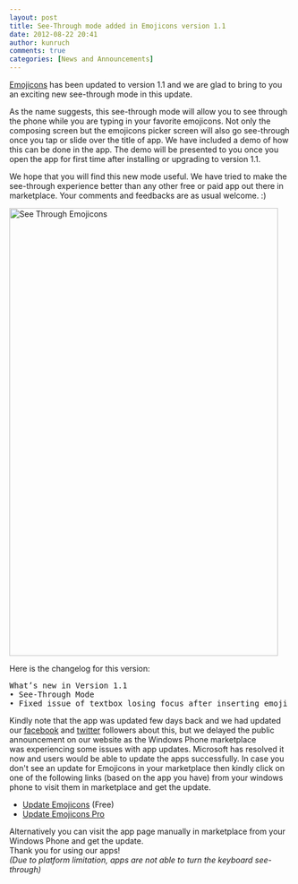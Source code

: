```yaml
---
layout: post
title: See-Through mode added in Emojicons version 1.1
date: 2012-08-22 20:41
author: kunruch
comments: true
categories: [News and Announcements]
---
```

<a title="EMOJICONS" href="http://kunruchcreations.com/emojicons/">Emojicons</a> has been updated to version 1.1 and we are glad to bring to you an exciting new see-through mode in this update.

As the name suggests, this see-through mode will allow you to see through the phone while you are typing in your favorite emojicons. Not only the composing screen but the emojicons picker screen will also go see-through once you tap or slide over the title of app. We have included a demo of how this can be done in the app. The demo will be presented to you once you open the app for first time after installing or upgrading to version 1.1.

We hope that you will find this new mode useful. We have tried to make the see-through experience better than any other free or paid app out there in marketplace. Your comments and feedbacks are as usual welcome. :)

<a href="http://kunruchcreations.com/wp-content/uploads/2012/08/SeeThroughEmojicons.png"><img class="aligncenter size-full wp-image-908" title="See Through Emojicons" src="http://kunruchcreations.com/wp-content/uploads/2012/08/SeeThroughEmojicons.png" alt="See Through Emojicons" width="480" height="800" /></a>

<em>
</em>
<div>Here is the changelog for this version:</div>
<div>
<pre>What’s new in Version 1.1
• See-Through Mode
• Fixed issue of textbox losing focus after inserting emoji</pre>
</div>
Kindly note that the app was updated few days back and we had updated our <a href="http://www.facebook.com/kunruchcreations" target="_blank">facebook</a> and <a href="http://twitter.com/kunruch" target="_blank">twitter</a> followers about this, but we delayed the public announcement on our website as the Windows Phone marketplace was experiencing some issues</a> with app updates. Microsoft has resolved it now and users would be able to update the apps successfully. In case you don't see an update for Emojicons in your marketplace then kindly click on one of the following links (based on the app you have) from your windows phone to visit them in marketplace and get the update.
<ul>
	<li><a href="http://windowsphone.com/s?appid=11d32afb-032e-4b21-bcaa-9861f6159f16" target="_blank">Update Emojicons</a> (Free)</li>
	<li><a href="http://windowsphone.com/s?appid=57ce47c9-0efb-4053-bd8b-704a810e2b1c" target="_blank">Update Emojicons Pro</a></li>
</ul>
<div>Alternatively you can visit the app page manually in marketplace from your Windows Phone and get the update.</div>
<div></div>
<div>Thank you for using our apps!</div>
<em>(Due to platform limitation, apps are not able to turn the keyboard see-through)</em>
